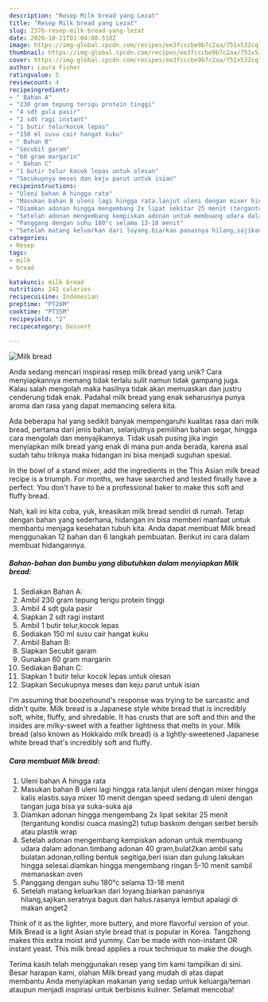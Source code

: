 ```yaml
---
description: "Resep Milk bread yang Lezat"
title: "Resep Milk bread yang Lezat"
slug: 2376-resep-milk-bread-yang-lezat
date: 2020-10-21T01:04:08.510Z
image: https://img-global.cpcdn.com/recipes/ee3fcccbe9b7c2aa/751x532cq70/milk-bread-foto-resep-utama.jpg
thumbnail: https://img-global.cpcdn.com/recipes/ee3fcccbe9b7c2aa/751x532cq70/milk-bread-foto-resep-utama.jpg
cover: https://img-global.cpcdn.com/recipes/ee3fcccbe9b7c2aa/751x532cq70/milk-bread-foto-resep-utama.jpg
author: Laura Fisher
ratingvalue: 5
reviewcount: 4
recipeingredient:
- " Bahan A"
- "230 gram tepung terigu protein tinggi"
- "4 sdt gula pasir"
- "2 sdt ragi instant"
- "1 butir telurkocok lepas"
- "150 ml susu cair hangat kuku"
- " Bahan B"
- "Secubit garam"
- "60 gram margarin"
- " Bahan C"
- "1 butir telur kocok lepas untuk olesan"
- "Secukupnya meses dan keju parut untuk isian"
recipeinstructions:
- "Uleni bahan A hingga rata"
- "Masukan bahan B uleni lagi hingga rata.lanjut uleni dengan mixer hingga kalis elastis.saya mixer 10 menit dengan speed sedang.di uleni dengan tangan juga bisa ya suka-suka aja"
- "Diamkan adonan hingga mengembang 2x lipat sekitar 25 menit (tergantung kondisi cuaca masing2) tutup baskom dengan serbet bersih atau plastik wrap"
- "Setelah adonan mengembang kempiskan adonan untuk membuang udara dalam adonan.timbang adonan 40 gram,bulat2kan.ambil satu bulatan adonan,rolling bentuk segitiga,beri isian dan gulung.lakukan hingga selesai.diamkan hingga mengembang ringan 5-10 menit sambil memanaskan oven"
- "Panggang dengan suhu 180°c selama 13-18 menit"
- "Setelah matang keluarkan dari loyang.biarkan panasnya hilang,sajikan.seratnya bagus dan halus.rasanya lembut apalagi di makan anget2"
categories:
- Resep
tags:
- milk
- bread

katakunci: milk bread 
nutrition: 241 calories
recipecuisine: Indonesian
preptime: "PT26M"
cooktime: "PT35M"
recipeyield: "2"
recipecategory: Dessert

---
```



![Milk bread](https://img-global.cpcdn.com/recipes/ee3fcccbe9b7c2aa/751x532cq70/milk-bread-foto-resep-utama.jpg)

Anda sedang mencari inspirasi resep milk bread yang unik? Cara menyiapkannya memang tidak terlalu sulit namun tidak gampang juga. Kalau salah mengolah maka hasilnya tidak akan memuaskan dan justru cenderung tidak enak. Padahal milk bread yang enak seharusnya punya aroma dan rasa yang dapat memancing selera kita.

Ada beberapa hal yang sedikit banyak mempengaruhi kualitas rasa dari milk bread, pertama dari jenis bahan, selanjutnya pemilihan bahan segar, hingga cara mengolah dan menyajikannya. Tidak usah pusing jika ingin menyiapkan milk bread yang enak di mana pun anda berada, karena asal sudah tahu triknya maka hidangan ini bisa menjadi suguhan spesial.

In the bowl of a stand mixer, add the ingredients in the This Asian milk bread recipe is a triumph. For months, we have searched and tested finally have a perfect. You don&#39;t have to be a professional baker to make this soft and fluffy bread.


Nah, kali ini kita coba, yuk, kreasikan milk bread sendiri di rumah. Tetap dengan bahan yang sederhana, hidangan ini bisa memberi manfaat untuk membantu menjaga kesehatan tubuh kita. Anda dapat membuat Milk bread menggunakan 12 bahan dan 6 langkah pembuatan. Berikut ini cara dalam membuat hidangannya.

<!--inarticleads1-->

##### Bahan-bahan dan bumbu yang dibutuhkan dalam menyiapkan Milk bread:

1. Sediakan  Bahan A:
1. Ambil 230 gram tepung terigu protein tinggi
1. Ambil 4 sdt gula pasir
1. Siapkan 2 sdt ragi instant
1. Ambil 1 butir telur,kocok lepas
1. Sediakan 150 ml susu cair hangat kuku
1. Ambil  Bahan B:
1. Siapkan Secubit garam
1. Gunakan 60 gram margarin
1. Sediakan  Bahan C:
1. Siapkan 1 butir telur kocok lepas untuk olesan
1. Siapkan Secukupnya meses dan keju parut untuk isian


I&#39;m assuming that boozehound&#39;s response was trying to be sarcastic and didn&#39;t quite. Milk bread is a Japanese style white bread that is incredibly soft, white, fluffy, and shredable. It has crusts that are soft and thin and the insides are milky-sweet with a feather lightness that melts in your. Milk bread (also known as Hokkaido milk bread) is a lightly-sweetened Japanese white bread that&#39;s incredibly soft and fluffy. 

<!--inarticleads2-->

##### Cara membuat Milk bread:

1. Uleni bahan A hingga rata
1. Masukan bahan B uleni lagi hingga rata.lanjut uleni dengan mixer hingga kalis elastis.saya mixer 10 menit dengan speed sedang.di uleni dengan tangan juga bisa ya suka-suka aja
1. Diamkan adonan hingga mengembang 2x lipat sekitar 25 menit (tergantung kondisi cuaca masing2) tutup baskom dengan serbet bersih atau plastik wrap
1. Setelah adonan mengembang kempiskan adonan untuk membuang udara dalam adonan.timbang adonan 40 gram,bulat2kan.ambil satu bulatan adonan,rolling bentuk segitiga,beri isian dan gulung.lakukan hingga selesai.diamkan hingga mengembang ringan 5-10 menit sambil memanaskan oven
1. Panggang dengan suhu 180°c selama 13-18 menit
1. Setelah matang keluarkan dari loyang.biarkan panasnya hilang,sajikan.seratnya bagus dan halus.rasanya lembut apalagi di makan anget2


Think of it as the lighter, more buttery, and more flavorful version of your. Milk Bread is a light Asian style bread that is popular in Korea. Tangzhong makes this extra moist and yummy. Can be made with non-instant OR instant yeast. This milk bread applies a roux technique to make the dough. 

Terima kasih telah menggunakan resep yang tim kami tampilkan di sini. Besar harapan kami, olahan Milk bread yang mudah di atas dapat membantu Anda menyiapkan makanan yang sedap untuk keluarga/teman ataupun menjadi inspirasi untuk berbisnis kuliner. Selamat mencoba!
